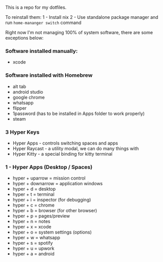 This is a repo for my dotfiles. 

To reinstall them:
1 - Install nix
2 - Use standalone package manager and run `home-mananger switch` command

Right now I'm not managing 100% of system software,
there are some exceptions below:

### Software installed manually:
- xcode

### Software installed with Homebrew
- alt tab
- android studio
- google chrome
- whatsapp
- flipper
- 1password (has to be installed in Apps folder to work
properly)
- steam

### 3 Hyper Keys
- Hyper Apps - controls switching spaces and apps
- Hyper Raycast - a utility modal, we can do many things with
- Hyper Kitty - a special binding for kitty terminal

### 1 - Hyper Apps (Desktop / Spaces) 
- hyper + uparrow = mission control
- hyper + downarrow = application windows 
- hyper + d = desktop
- hyper + t = terminal
- hyper + i = inspector (for debugging)
- hyper + c = chrome
- hyper + b = browser (for other browser)
- hyper + p = pages/preview
- hyper + n = notes
- hyper + x = xcode
- hyper + o = system settings (options)
- hyper + w = whatsapp
- hyper + s = spotify
- hyper + u = upwork
- hyper + a = android

